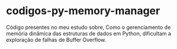 # codigos-py-memory-manager
Código presentes no meu estudo sobre, Como o gerenciamento de memória dinâmica das estruturas de dados em Python, dificultam a exploração de falhas de Buffer Overflow.

